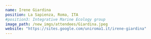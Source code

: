```yaml
---
name: Irene Giardina
position: La Sapienza, Roma, ITA
#position3: Integrative Marine Ecology group
image_path: /new_imgs/attendees/Giardina.jpeg
website: "https://sites.google.com/uniroma1.it/irene-giardina"
---
```


